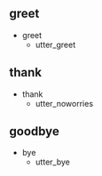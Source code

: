 ## greet
* greet
  - utter_greet

## thank
* thank
  - utter_noworries

## goodbye
* bye
  - utter_bye